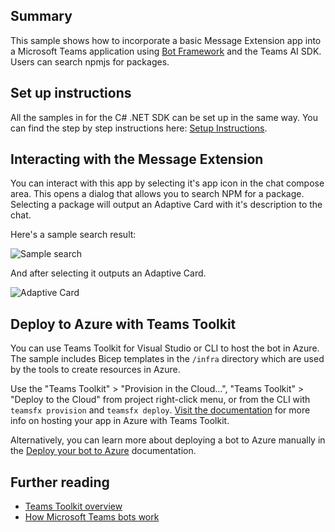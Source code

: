 ## Summary

This sample shows how to incorporate a basic Message Extension app into a Microsoft Teams application using [Bot Framework](https://dev.botframework.com) and the Teams AI SDK. Users can search npmjs for packages.

## Set up instructions

All the samples in for the C# .NET SDK can be set up in the same way. You can find the step by step instructions here:
 [Setup Instructions](../README.md).

## Interacting with the Message Extension

You can interact with this app by selecting it's app icon in the chat compose area. This opens a dialog that allows you to search NPM for a package. Selecting a package will output an Adaptive Card with it's description to the chat.

Here's a sample search result:

![Sample search](assets/search.png)

And after selecting it outputs an Adaptive Card.

![Adaptive Card](assets/card.png)

## Deploy to Azure with Teams Toolkit

You can use Teams Toolkit for Visual Studio or CLI to host the bot in Azure. The sample includes Bicep templates in the `/infra` directory which are used by the tools to create resources in Azure.

Use the "Teams Toolkit" > "Provision in the Cloud...", "Teams Toolkit" > "Deploy to the Cloud" from project right-click menu, or from the CLI with `teamsfx provision` and `teamsfx deploy`. [Visit the documentation](https://learn.microsoft.com/microsoftteams/platform/toolkit/provision) for more info on hosting your app in Azure with Teams Toolkit.

Alternatively, you can learn more about deploying a bot to Azure manually in the [Deploy your bot to Azure](https://aka.ms/azuredeployment) documentation.

## Further reading

- [Teams Toolkit overview](https://aka.ms/vs-teams-toolkit-getting-started)
- [How Microsoft Teams bots work](https://learn.microsoft.com/azure/bot-service/bot-builder-basics-teams?view=azure-bot-service-4.0&tabs=csharp)
